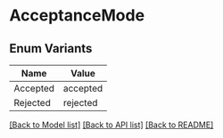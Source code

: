# AcceptanceMode

## Enum Variants

| Name | Value |
|---- | -----|
| Accepted | accepted |
| Rejected | rejected |


[[Back to Model list]](../README.md#documentation-for-models) [[Back to API list]](../README.md#documentation-for-api-endpoints) [[Back to README]](../README.md)


